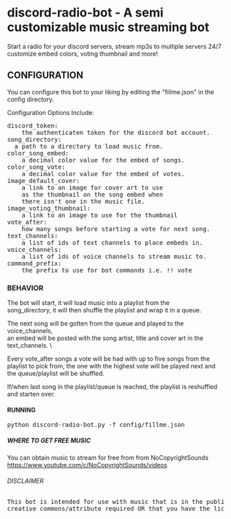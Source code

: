# discord-radio-bot - A semi customizable music streaming bot


Start a radio for your discord servers, stream mp3s to multiple servers 24/7 \
customize embed colors, voting thumbnail and more!

## CONFIGURATION

You can configure this bot to your liking by editing
the "fillme.json" in the config directory.

Configuration Options Include:
<pre>
discord_token:	
	the authenticaten token for the discord bot account.
song_directory:
  a path to a directory to load music from.
color_song_embed:
	a decimal color value for the embed of songs.
color_song_vote:
	a decimal color value for the embed of votes.
image_default_cover: 
	a link to an image for cover art to use
	as the thumbnail on the song embed when 
	there isn't one in the music file.
image_voting_thumbnail:
	a link to an image to use for the thumbnail
vote_after:
	how many songs before starting a vote for next song.
text_channels:
	a list of ids of text channels to place embeds in.
voice_channels:
	a list of ids of voice channels to stream music to.
command_prefix:
	the prefix to use for bot commands i.e. !! vote
</pre>
### BEHAVIOR

The bot will start, it will load music into a playlist from the \
song_directory, it will then shuffle the playlist and wrap it in a queue.

The next song will be gotten from the queue and played to the voice_channels, \
an embed will be posted with the song artist, title and cover art in the text_channels. \


Every vote_after songs a vote will be had with up to five songs from the playlist to pick
from, the one with the highest vote will be played next and the queue/playlist will be shuffled.

If/when last song in the playlist/queue is reached, the playlist is reshuffled and starten over.

#### RUNNING

<pre>
python discord-radio-bot.py -f config/fillme.json
</pre>

##### WHERE TO GET FREE MUSIC

You can obtain music to stream for free from from NoCopyrightSounds
https://www.youtube.com/c/NoCopyrightSounds/videos

###### DISCLAIMER
<pre>
This bot is intended for use with music that is in the public domain,
creative commons/attribute required OR that you have the licensing to stream!
</pre>
